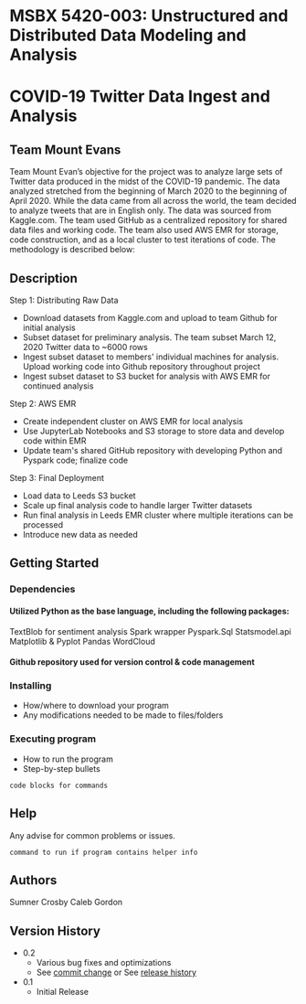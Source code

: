 # MSBX 5420-003: Unstructured and Distributed Data Modeling and Analysis
# COVID-19 Twitter Data Ingest and Analysis
## Team Mount Evans

Team Mount Evan’s objective for the project was to analyze large sets of Twitter data produced in the midst of the COVID-19 pandemic. The data analyzed stretched from the beginning of March 2020 to the beginning of April 2020. While the data came from all across the world, the team decided to analyze tweets that are in English only. The data was sourced from Kaggle.com. The team used GitHub as a centralized repository for shared data files and working code. The team also used AWS EMR for storage, code construction, and as a local cluster to test iterations of code. The methodology is described below:

## Description

Step 1: Distributing Raw Data
* Download datasets from Kaggle.com and upload to team Github for initial analysis
* Subset dataset for preliminary analysis. The team subset March 12, 2020 Twitter data to ~6000 rows
* Ingest subset dataset to members' individual machines for analysis. Upload working code into Github repository throughout project
* Ingest subset dataset to S3 bucket for analysis with AWS EMR for continued analysis

Step 2: AWS EMR
* Create independent cluster on AWS EMR for local analysis
* Use JupyterLab Notebooks and S3 storage to store data and develop code within EMR
* Update team's shared GitHub repository with developing Python and Pyspark code; finalize code

Step 3: Final Deployment
* Load data to Leeds S3 bucket
* Scale up final analysis code to handle larger Twitter datasets
* Run final analysis in Leeds EMR cluster where multiple iterations can be processed
* Introduce new data as needed

## Getting Started

### Dependencies

#### Utilized Python as the base language, including the following packages:
TextBlob for sentiment analysis
Spark wrapper
Pyspark.Sql
Statsmodel.api
Matplotlib & Pyplot
Pandas
WordCloud

#### Github repository used for version control & code management


### Installing

* How/where to download your program
* Any modifications needed to be made to files/folders

### Executing program

* How to run the program
* Step-by-step bullets
```
code blocks for commands
```

## Help

Any advise for common problems or issues.
```
command to run if program contains helper info
```

## Authors

Sumner Crosby
Caleb Gordon

## Version History

* 0.2
    * Various bug fixes and optimizations
    * See [commit change]() or See [release history]()
* 0.1
    * Initial Release

